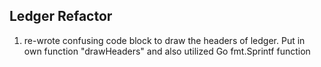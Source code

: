 ## Ledger Refactor
1. re-wrote confusing code block to draw the headers of ledger. Put in own function "drawHeaders" and also utilized Go fmt.Sprintf function